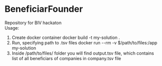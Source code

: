 # BeneficiarFounder
Repository for BIV hackaton  
Usage: 
1. Create docker container docker build -t my-solution .
2. Run, specifying path to .tsv files  docker run --rm -v $/path/to/files:/app my-solution
3. Inside /path/to/files/ folder you will find output.tsv file, which contains list of all beneficiars of companies in company.tsv file


